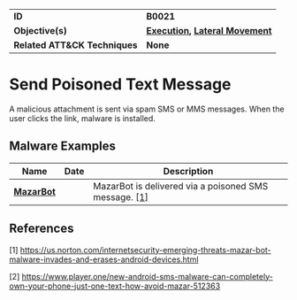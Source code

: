 
<table>
<tr>
<td><b>ID</b></td>
<td><b>B0021</b></td>
</tr>
<tr>
<td><b>Objective(s)</b></td>
<td><b><a href="../execution">Execution</a>, <a href="../lateral-movement">Lateral Movement</a></b></td>
</tr>
<tr>
<td><b>Related ATT&CK Techniques</b></td>
<td><b>None</b></td>
</tr>
</table>


Send Poisoned Text Message
==========================
A malicious attachment is sent via spam SMS or MMS messages. When the user clicks the link, malware is installed.

Malware Examples
----------------
|Name|Date|Description|
|---|---|---|
|[**MazarBot**](../xample-malware/mazarbot.md)||MazarBot is delivered via a poisoned SMS message. [[1]](#1)|

References
----------
<a name="1">[1]</a> https://us.norton.com/internetsecurity-emerging-threats-mazar-bot-malware-invades-and-erases-android-devices.html

<a name="2">[2]</a> https://www.player.one/new-android-sms-malware-can-completely-own-your-phone-just-one-text-how-avoid-mazar-512363
